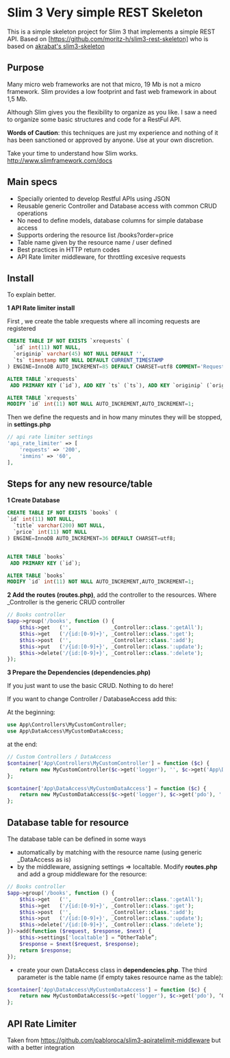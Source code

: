 # Slim 3 Very simple REST Skeleton

This is a simple skeleton project for Slim 3 that implements a simple REST API.
Based on [https://github.com/moritz-h/slim3-rest-skeleton] who is based on [akrabat's slim3-skeleton](https://github.com/akrabat/slim3-skeleton)

## Purpose

Many micro web frameworks are not that micro, 19 Mb is not a micro framework. Slim provides a low footprint and fast web framework in about 1,5 Mb.

Although Slim gives you the flexibility to organize as you like. I saw a need to organize some basic structures and code for a RestFul API.

**Words of Caution**: this techniques are just my experience and nothing of it has been sanctioned or approved by anyone. Use at your own discretion. 

Take your time to understand how Slim works. http://www.slimframework.com/docs

## Main specs

- Specially oriented to develop Restful APIs using JSON
- Reusable generic Controller and Database access with common CRUD operations
- No need to define models, database columns for simple database access
- Supports ordering the resource list /books?order=price
- Table name given by the resource name / user defined
- Best practices in HTTP return codes
- API Rate limiter middleware, for throttling excesive requests

## Install

To explain better.

**1 API Rate limiter install**

First , we create the table xrequests where all incoming requests are registered

```sql
CREATE TABLE IF NOT EXISTS `xrequests` (
  `id` int(11) NOT NULL,
  `originip` varchar(45) NOT NULL DEFAULT '',
  `ts` timestamp NOT NULL DEFAULT CURRENT_TIMESTAMP
) ENGINE=InnoDB AUTO_INCREMENT=85 DEFAULT CHARSET=utf8 COMMENT='Requests from remote IPs';

ALTER TABLE `xrequests`
 ADD PRIMARY KEY (`id`), ADD KEY `ts` (`ts`), ADD KEY `originip` (`originip`);

ALTER TABLE `xrequests`
MODIFY `id` int(11) NOT NULL AUTO_INCREMENT,AUTO_INCREMENT=1;
```
Then we define the requests and in how many minutes they will be stopped, in **settings.php**

```php
// api rate limiter settings
'api_rate_limiter' => [
    'requests' => '200',
    'inmins' => '60',
],
```


## Steps for any new resource/table

**1 Create Database**

```sql
CREATE TABLE IF NOT EXISTS `books` (
`id` int(11) NOT NULL,
  `title` varchar(200) NOT NULL,
  `price` int(11) NOT NULL
) ENGINE=InnoDB AUTO_INCREMENT=36 DEFAULT CHARSET=utf8;


ALTER TABLE `books`
 ADD PRIMARY KEY (`id`);

ALTER TABLE `books`
MODIFY `id` int(11) NOT NULL AUTO_INCREMENT,AUTO_INCREMENT=1;
```

**2 Add the routes (routes.php)**, add the controller to the resources. Where _Controller is the generic CRUD controller

```php
// Books controller
$app->group('/books', function () {
    $this->get   ('',             _Controller::class.':getAll');
    $this->get   ('/{id:[0-9]+}', _Controller::class.':get');
    $this->post  ('',             _Controller::class.':add');
    $this->put   ('/{id:[0-9]+}', _Controller::class.':update');
    $this->delete('/{id:[0-9]+}', _Controller::class.':delete');
});
```

**3 Prepare the Dependencies (dependencies.php)**

If you just want to use the basic CRUD. Nothing to do here! 

If you want to change Controller / DatabaseAccess add this:

At the beginning:

```php
use App\Controllers\MyCustomController;
use App\DataAccess\MyCustomDataAccess;
```

at the end:

```php
// Custom Controllers / DataAccess
$container['App\Controllers\MyCustomController'] = function ($c) {
    return new MyCustomController($c->get('logger'), '', $c->get('App\DataAccess\MyCustomDataAccess'));
};

$container['App\DataAccess\MyCustomDataAccess'] = function ($c) {
    return new MyCustomDataAccess($c->get('logger'), $c->get('pdo'), '');
};
```

## Database table for resource

The database table can be defined in some ways

- automatically by matching with the resource name (using generic _DataAccess as is)
- by the middleware, assigning settings => localtable. Modify **routes.php** and add a group middleware for the resource:

```php
// Books controller
$app->group('/books', function () {
    $this->get   ('',             _Controller::class.':getAll');
    $this->get   ('/{id:[0-9]+}', _Controller::class.':get');
    $this->post  ('',             _Controller::class.':add');
    $this->put   ('/{id:[0-9]+}', _Controller::class.':update');
    $this->delete('/{id:[0-9]+}', _Controller::class.':delete');
})->add(function ($request, $response, $next) {
    $this->settings['localtable'] = “OtherTable”;
    $response = $next($request, $response);
    return $response;
});
```
- create your own DataAccess class in **dependencies.php**. The third parameter is the table name (if empty takes resource name as the table):

```php
$container['App\DataAccess\MyCustomDataAccess'] = function ($c) {
    return new MyCustomDataAccess($c->get('logger'), $c->get('pdo'), ‘OtherTable’);
};
```

## API Rate Limiter

Taken from https://github.com/pabloroca/slim3-apiratelimit-middleware but with a better integration



